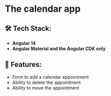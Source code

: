 # The calendar app

## 🛠 Tech Stack:

- **Angular 14**
- **Angular Material and the Angular CDK only**

## 📌 Features:
- Form to add a calendar appointment
- Ability to delete the appointment
- Ability to move the appointment
